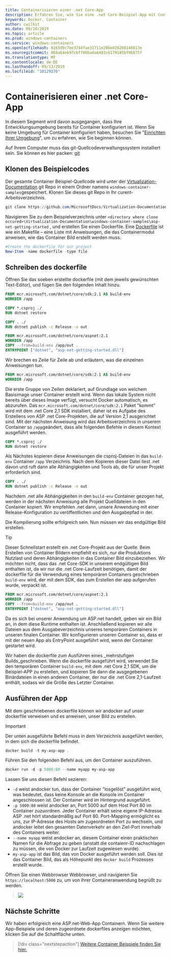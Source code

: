 ```yaml
---
title: Containerisieren einer .net Core-App
description: Erfahren Sie, wie Sie eine .net Core-Beispiel-App mit Containern erstellen.
keywords: Docker, Container
author: cwilhit
ms.date: 09/10/2019
ms.topic: article
ms.prod: windows-containers
ms.service: windows-containers
ms.openlocfilehash: 8165d9c7ee3744fae31711e28be028208140813e
ms.sourcegitcommit: 868a64eb97c6ff06bada8403c6179185bf96675f
ms.translationtype: MT
ms.contentlocale: de-DE
ms.lasthandoff: 09/13/2019
ms.locfileid: "10129270"
---
```

# <a name="containerize-a-net-core-app"></a>Containerisieren einer .net Core-App

In diesem Segment wird davon ausgegangen, dass Ihre Entwicklungsumgebung bereits für Container konfiguriert ist. Wenn Sie keine Umgebung für Container konfiguriert haben, besuchen Sie "[Einrichten Ihrer Umgebung](./set-up-environment.md)", um zu erfahren, wie Sie beginnen können.

Auf Ihrem Computer muss das git-Quellcodeverwaltungssystem installiert sein. Sie können es hier packen: [git](https://git-scm.com/download)

## <a name="clone-the-sample-code"></a>Klonen des Beispielcodes

Der gesamte Container Beispiel-Quellcode wird unter der [Virtualization-Documentation](https://github.com/MicrosoftDocs/Virtualization-Documentation) git Repo in einem Ordner namens `windows-container-samples`gespeichert. Klonen Sie dieses git Repo in Ihr curent-Arbeitsverzeichnis.

```Powershell
git clone https://github.com/MicrosoftDocs/Virtualization-Documentation.git
```

Navigieren Sie zu dem Beispielverzeichnis unter `<directory where clone occured>\Virtualization-Documentation\windows-container-samples\asp-net-getting-started` , und erstellen Sie einen Dockerfile. Eine [Dockerfile](https://docs.docker.com/engine/reference/builder/) ist wie ein Makefile – eine Liste mit Anweisungen, die das Containermodul anweisen, wie das Container Bild erstellt werden muss.

```Powershell
#Create the dockerfile for our project
New-Item -name dockerfile -type file
```

## <a name="write-the-dockerfile"></a>Schreiben des dockerfile

Öffnen Sie das soeben erstellte dockerfile (mit dem jeweils gewünschten Text-Editor), und fügen Sie den folgenden Inhalt hinzu.

```Dockerfile
FROM mcr.microsoft.com/dotnet/core/sdk:2.1 AS build-env
WORKDIR /app

COPY *.csproj ./
RUN dotnet restore

COPY . ./
RUN dotnet publish -c Release -o out

FROM mcr.microsoft.com/dotnet/core/aspnet:2.1
WORKDIR /app
COPY --from=build-env /app/out .
ENTRYPOINT ["dotnet", "asp-net-getting-started.dll"]
```

Wir brechen es Zeile für Zeile ab und erläutern, was die einzelnen Anweisungen tun.

```Dockerfile
FROM mcr.microsoft.com/dotnet/core/sdk:2.1 AS build-env
WORKDIR /app
```

Die erste Gruppe von Zeilen deklariert, auf Grundlage von welchem Basisimage unser Container erstellt wird. Wenn das lokale System nicht bereits über dieses Image verfügt, versucht Docker automatisch, es abzurufen. Das `mcr.microsoft.com/dotnet/core/sdk:2.1` Paket "kommt" wird mit dem .net Core 2,1 SDK installiert, daher ist es Aufgabe des Erstellens von ASP .net Core-Projekten, die auf Version 2,1 ausgerichtet sind. Mit der nächsten Anweisung wird das Arbeitsverzeichnis in unserem Container so `/app`geändert, dass alle folgenden Befehle in diesem Kontext ausgeführt werden.

```Dockerfile
COPY *.csproj ./
RUN dotnet restore
```

Als Nächstes kopieren diese Anweisungen die csproj-Dateien in das `build-env` Container `/app` Verzeichnis. Nach dem Kopieren dieser Datei liest .net davon und ruft dann alle Abhängigkeiten und Tools ab, die für unser Projekt erforderlich sind.

```Dockerfile
COPY . ./
RUN dotnet publish -c Release -o out
```

Nachdem .net alle Abhängigkeiten in den `build-env` Container gezogen hat, werden in der nächsten Anweisung alle Projekt Quelldateien in den Container kopiert. Wir empfehlen .net dann, unsere Anwendung mit einer Release-Konfiguration zu veröffentlichen und den Ausgabepfad in der.

Die Kompilierung sollte erfolgreich sein. Nun müssen wir das endgültige Bild erstellen. 

> [!TIP]
> Dieser Schnellstart erstellt ein .net Core-Projekt aus der Quelle. Beim Erstellen von Container Bildern empfiehlt es sich, _nur_ die Produktions Nutzlast und deren Abhängigkeiten in das Container Bild einzubeziehen. Wir möchten nicht, dass das .net Core-SDK in unserem endgültigen Bild enthalten ist, da wir nur die .net Core-Laufzeit benötigen, damit der dockerfile für die Verwendung eines temporären Containers geschrieben `build-env` wird, der mit dem SDK, das zum Erstellen der app aufgerufen wurde, verpackt ist.

```Dockerfile
FROM mcr.microsoft.com/dotnet/core/aspnet:2.1
WORKDIR /app
COPY --from=build-env /app/out .
ENTRYPOINT ["dotnet", "asp-net-getting-started.dll"]
```

Da es sich bei unserer Anwendung um ASP.net handelt, geben wir ein Bild an, in dem diese Runtime enthalten ist. Anschließend kopieren wir alle Dateien aus dem Ausgabeverzeichnis unseres temporären Containers in unseren finalen Container. Wir konfigurieren unseren Container so, dass er mit der neuen App als EntryPoint ausgeführt wird, wenn der Container gestartet wird.

Wir haben die dockerfile zum Ausführen eines _mehrstufigen Builds_geschrieben. Wenn die dockerfile ausgeführt wird, verwendet Sie den temporären Container `build-env`, mit dem .net Core 2,1 SDK, um die Beispiel-APP zu erstellen, und kopieren Sie dann die ausgegebenen Binärdateien in einen anderen Container, der nur die .net Core 2,1-Laufzeit enthält, sodass wir die Größe des Letzter Container.

## <a name="run-the-app"></a>Ausführen der App

Mit dem geschriebenen dockerfile können wir andocker auf unser dockerfile verweisen und es anweisen, unser Bild zu erstellen. 

>[!IMPORTANT]
>Der unten ausgeführte Befehl muss in dem Verzeichnis ausgeführt werden, in dem sich die dockerfile befindet.

```Powershell
docker build -t my-asp-app .
```

Führen Sie den folgenden Befehl aus, um den Container auszuführen.

```Powershell
docker run -d -p 5000:80 --name myapp my-asp-app
```

Lassen Sie uns diesen Befehl sezieren:

* `-d` weist andocker tun, dass der Container "losgelöst" ausgeführt wird, was bedeutet, dass keine Konsole an die Konsole im Container angeschlossen ist. Der Container wird im Hintergrund ausgeführt. 
* `-p 5000:80` weist andocker an, Port 5000 auf dem Host Port 80 im Container zuzuordnen. Jeder Container erhält seine eigene IP-Adresse. ASP .net hört standardmäßig auf Port 80. Port-Mapping ermöglicht es uns, zur IP-Adresse des Hosts am zugeordneten Port zu wechseln, und andocker leitet den gesamten Datenverkehr an den Ziel-Port innerhalb des Containers weiter.
* `--name myapp` weist andocker an, diesem Container einen praktischen Namen für die Abfrage zu geben (anstatt die contaienr-ID nachschlagen zu müssen, die von Docker zur Laufzeit zugewiesen wurde).
* `my-asp-app` ist das Bild, das von Docker ausgeführt werden soll. Dies ist das Container Bild, das als Höhepunkt des `docker build` Prozesses erstellt wurde.

Öffnen Sie einen Webbrowser Webbrowser, und navigieren Sie `https://localhost:5000` zu, um von ihrer Containeranwendung begrüßt zu werden.

>![](media/SampleAppScreenshot.png)

## <a name="next-steps"></a>Nächste Schritte

Wir haben erfolgreich eine ASP.net-Web-App Containern. Wenn Sie weitere App-Beispiele und deren zugeordnete dockerfiles anzeigen möchten, klicken Sie auf die Schaltfläche unten.

> [!div class="nextstepaction"]
> [Weitere Container Beispiele finden Sie hier.](../samples.md)
